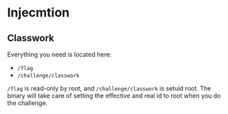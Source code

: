# Injecmtion
## Classwork

Everything you need is located here: 
- `/flag`
- `/challenge/classwork`

`/flag` is read-only by root, and `/challenge/classwork` is setuid root. The binary will take care of setting the effective and real id to root when you do the challenge. 
